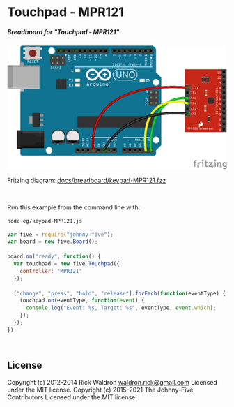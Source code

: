<!--remove-start-->

# Touchpad - MPR121

<!--remove-end-->






##### Breadboard for "Touchpad - MPR121"



![docs/breadboard/keypad-MPR121.png](breadboard/keypad-MPR121.png)<br>

Fritzing diagram: [docs/breadboard/keypad-MPR121.fzz](breadboard/keypad-MPR121.fzz)

&nbsp;




Run this example from the command line with:
```bash
node eg/keypad-MPR121.js
```


```javascript
var five = require("johnny-five");
var board = new five.Board();

board.on("ready", function() {
  var touchpad = new five.Touchpad({
    controller: "MPR121"
  });

  ["change", "press", "hold", "release"].forEach(function(eventType) {
    touchpad.on(eventType, function(event) {
      console.log("Event: %s, Target: %s", eventType, event.which);
    });
  });
});

```








&nbsp;

<!--remove-start-->

## License
Copyright (c) 2012-2014 Rick Waldron <waldron.rick@gmail.com>
Licensed under the MIT license.
Copyright (c) 2015-2021 The Johnny-Five Contributors
Licensed under the MIT license.

<!--remove-end-->
